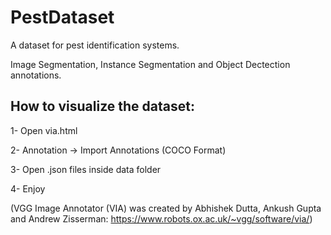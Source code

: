 # PestDataset

A dataset for pest identification systems.

Image Segmentation, Instance Segmentation and Object Dectection annotations.


## How to visualize the dataset:


1- Open via.html 

2- Annotation -> Import Annotations (COCO Format)

3- Open .json files inside data folder

4- Enjoy





(VGG Image Annotator (VIA) was created by Abhishek Dutta, Ankush Gupta and Andrew Zisserman: https://www.robots.ox.ac.uk/~vgg/software/via/)
